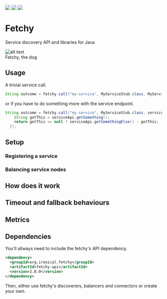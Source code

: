 [![][maven img]][maven]
[![][travis img]][travis]
[![][codecov img]][codecov]

# Fetchy
Service discovery API and libraries for Java

![alt text][dog]  
Fetchy, the dog

## Usage
A trivial service call.
```java
String outcome = fetchy.call("my-service", MyServiceStub.class, MyServiceStub::getSomething);
```
or if you have to do something more with the service endpoint.
```java
String outcome = fetchy.call("my-service", MyServiceStub.class, serviceApi -> {
    String gotThis = serviceApi.getSomething();
    return gotThis == null ? serviceApi.getSomethingElse() : gotThis;
  });
```

## Setup
### Registering a service
### Balancing service nodes

## How does it work

## Timeout and fallback behaviours

## Metrics

## Dependencies
You'll allways need to include the fetchy's API dependency.
```xml
<dependency>
  <groupId>org.irenical.fetchy</groupId>
  <artifactId>fetchy-api</artifactId>
  <version>2.0.0</version>
</dependency>
```
Then, either use fetchy's discoverers, balancers and connectors or create your own.


[dog]:https://www.irenical.org/fetchy/dog.jpg "Here you go. Three green cubes."

[maven]:http://search.maven.org/#search|gav|1|g:"org.irenical.fetchy"%20AND%20a:"fetchy-api"
[maven img]:https://maven-badges.herokuapp.com/maven-central/org.irenical.fetchy/fetchy-api/badge.svg

[travis]:https://travis-ci.org/irenical/fetchy
[travis img]:https://travis-ci.org/irenical/fetchy.svg?branch=master

[codecov]:https://codecov.io/gh/irenical/fetchy
[codecov img]:https://codecov.io/gh/irenical/fetchy/branch/master/graph/badge.svg
